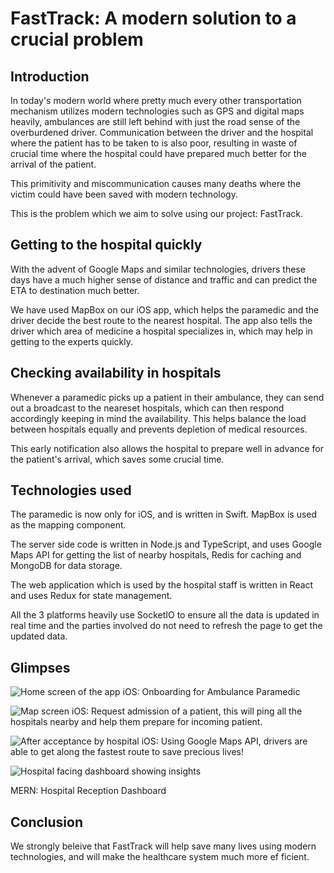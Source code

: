 # FastTrack: A modern solution to a crucial problem
## Introduction
In today's modern world where pretty much every other transportation mechanism utilizes modern technologies such as GPS and digital maps heavily, ambulances are still left behind with just the road sense of the overburdened driver. Communication between the driver and the hospital where the patient has to be taken to is also poor, resulting in waste of crucial time where the hospital could have prepared much better for the arrival of the patient.

This primitivity and miscommunication causes many deaths where the victim could have been saved with modern technology. 

This is the problem which we aim to solve using our project: FastTrack.

## Getting to the hospital quickly

With the advent of Google Maps and similar technologies, drivers these days have a much higher sense of distance and traffic and can predict the ETA to destination much better. 

We have used MapBox on our iOS app, which helps the paramedic and the driver decide the best route to the nearest hospital. The app also tells the driver which area of medicine a hospital specializes in, which may help in getting to the experts quickly.

## Checking availability in hospitals

Whenever a paramedic picks up a patient in their ambulance, they can send out a broadcast to the neareset hospitals, which can then respond accordingly keeping in mind the availability. This helps balance the load between hospitals equally and prevents depletion of medical resources. 

This early notification also allows the hospital to prepare well in advance for the patient's arrival, which saves some crucial time.

## Technologies used

The paramedic is now only for iOS, and is written in Swift. MapBox is used as the mapping component.

The server side code is written in Node.js and TypeScript, and uses Google Maps API for getting the list of nearby hospitals, Redis for caching and MongoDB for data storage.

The web application which is used by the hospital staff is written in React and uses Redux for state management.

All the 3 platforms heavily use SocketIO to ensure all the data is updated in real time and the parties involved do not need to refresh the page to get the updated data.

## Glimpses
![Home screen of the app](https://i.imgur.com/UjGyXqs.png)
iOS: Onboarding for Ambulance Paramedic

![Map screen](https://i.imgur.com/pIKH4Ya.png)
iOS: Request admission of a patient, this will ping all the hospitals nearby and help them prepare for incoming patient.

![After acceptance by hospital](https://i.imgur.com/C76rqQC.png)
iOS: Using Google Maps API, drivers are able to get along the fastest route to save precious lives!

![Hospital facing dashboard showing insights](https://i.imgur.com/FA1PNDqg.png)

MERN: Hospital Reception Dashboard

## Conclusion

We strongly beleive that FastTrack will help save many lives using modern technologies, and will make the healthcare system much more ef
ficient.
